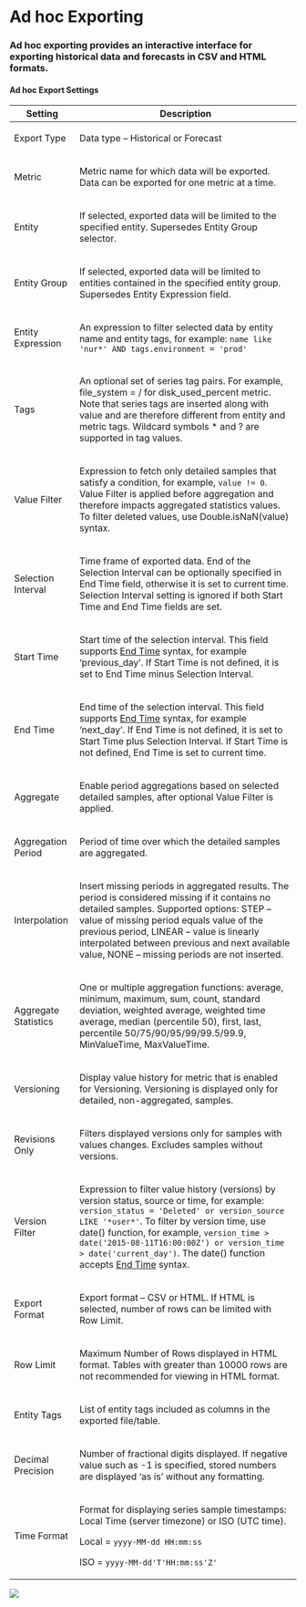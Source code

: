 # Ad hoc Exporting

### Ad hoc exporting provides an interactive interface for exporting historical data and forecasts in CSV and HTML formats.

#### Ad hoc Export Settings

| Setting | Description | 
| --- | --- | 
|  <p>Export Type</p>  |  <p>Data type – Historical or Forecast</p>  | 
|  <p>Metric</p>  |  <p>Metric name for which data will be exported. Data can be exported for one metric at a time.</p>  | 
|  <p>Entity</p>  |  <p>If selected, exported data will be limited to the specified entity. Supersedes Entity Group selector.</p>  | 
|  <p>Entity Group</p>  |  <p>If selected, exported data will be limited to entities contained in the specified entity group. Supersedes Entity Expression field.</p>  | 
|  <p>Entity Expression</p>  |  <p>An expression to filter selected data by entity name and entity tags, for example: `name like 'nur*' AND tags.environment = 'prod'`</p>  | 
|  <p>Tags</p>  |  <p>An optional set of series tag pairs. For example, file_system = / for disk_used_percent metric. Note that series tags are inserted along with value and are therefore different from entity and metric tags. Wildcard symbols * and ? are supported in tag values.</p>  | 
|  <p>Value Filter</p>  |  <p>Expression to fetch only detailed samples that satisfy a condition, for example, `value != 0`. Value Filter is applied before aggregation and therefore impacts aggregated statistics values. To filter deleted values, use Double.isNaN(value) syntax.</p>  | 
|  <p>Selection Interval</p>  |  <p>Time frame of exported data. End of the Selection Interval can be optionally specified in End Time field, otherwise it is set to current time. Selection Interval setting is ignored if both Start Time and End Time fields are set.</p>  | 
|  <p>Start Time</p>  |  <p>Start time of the selection interval. This field supports [End Time](../end-time-syntax.md) syntax, for example ‘previous_day’. If Start Time is not defined, it is set to End Time minus Selection Interval.</p>  | 
|  <p>End Time</p>  |  <p>End time of the selection interval. This field supports [End Time](../end-time-syntax.md) syntax, for example ‘next_day’. If End Time is not defined, it is set to Start Time plus Selection Interval. If Start Time is not defined, End Time is set to current time.</p>  | 
|  <p>Aggregate</p>  |  <p>Enable period aggregations based on selected detailed samples, after optional Value Filter is applied.</p>  | 
|  <p>Aggregation Period</p>  |  <p>Period of time over which the detailed samples are aggregated.</p>  | 
|  <p>Interpolation</p>  |  <p>Insert missing periods in aggregated results. The period is considered missing if it contains no detailed samples. Supported options: STEP – value of missing period equals value of the previous period, LINEAR – value is linearly interpolated between previous and next available value, NONE – missing periods are not inserted. </p>  | 
|  <p>Aggregate Statistics</p>  |  <p>One or multiple aggregation functions: average, minimum, maximum, sum, count, standard deviation, weighted average, weighted time average, median (percentile 50), first, last, percentile 50/75/90/95/99/99.5/99.9, MinValueTime, MaxValueTime.</p>  | 
|  <p>Versioning</p>  |  <p>Display value history for metric that is enabled for Versioning. Versioning is displayed only for detailed, non-aggregated, samples.</p>  | 
|  <p>Revisions Only</p>  |  <p>Filters displayed versions only for samples with values changes. Excludes samples without versions.</p>  | 
|  <p>Version Filter</p>  |  <p>Expression to filter value history (versions) by version status, source or time, for example: `version_status = 'Deleted' or version_source LIKE '*user*'`. To filter by version time, use date() function, for example, `version_time > date('2015-08-11T16:00:00Z') or version_time > date('current_day')`. The date() function accepts [End Time](../end-time-syntax.md) syntax.</p>  | 
|  <p>Export Format</p>  |  <p>Export format – CSV or HTML. If HTML is selected, number of rows can be limited with Row Limit.</p>  | 
|  <p>Row Limit</p>  |  <p>Maximum Number of Rows displayed in HTML format. Tables with greater than 10000 rows are not recommended for viewing in HTML format.</p>  | 
|  <p>Entity Tags</p>  |  <p>List of entity tags included as columns in the exported file/table.</p>  | 
|  <p>Decimal Precision</p>  |  <p>Number of fractional digits displayed. If negative value such as -1 is specified, stored numbers are displayed ‘as is’ without any formatting.</p>  | 
|  <p>Time Format</p>  |  <p>Format for displaying series sample timestamps: Local Time (server timezone) or ISO (UTC time).</p>  <p>Local = `yyyy-MM-dd HH:mm:ss`</p>  <p>ISO = `yyyy-MM-dd'T'HH:mm:ss'Z'`</p>  | 


![](resources/adhoc_export_versioning.png)

